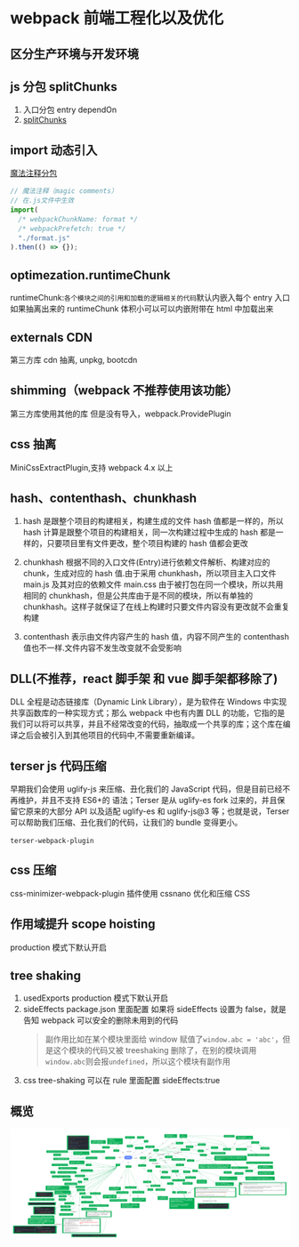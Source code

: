 # webpack 前端工程化以及优化

## 区分生产环境与开发环境

## js 分包 splitChunks

1. 入口分包 entry dependOn
2. [splitChunks](https://webpack.docschina.org/plugins/split-chunks-plugin/)

## import 动态引入

[魔法注释分包](https://webpack.docschina.org/api/module-methods#magic-comments)

```js
// 魔法注释（magic comments）
// 在.js文件中生效
import(
  /* webpackChunkName: format */
  /* webpackPrefetch: true */
  "./format.js"
).then(() => {});
```

## optimezation.runtimeChunk

runtimeChunk:`各个模块之间的引用和加载的逻辑相关的代码`默认内嵌入每个 entry 入口
如果抽离出来的 runtimeChunk 体积小可以可以内嵌附带在 html 中加载出来

## externals CDN

第三方库 cdn 抽离, unpkg, bootcdn

## shimming（webpack 不推荐使用该功能）

第三方库使用其他的库 但是没有导入，webpack.ProvidePlugin

## css 抽离

MiniCssExtractPlugin,支持 webpack 4.x 以上

## hash、contenthash、chunkhash

1. hash 是跟整个项目的构建相关，构建生成的文件 hash 值都是一样的，所以 hash 计算是跟整个项目的构建相关，同一次构建过程中生成的 hash 都是一样的，只要项目里有文件更改，整个项目构建的 hash 值都会更改

2. chunkhash 根据不同的入口文件(Entry)进行依赖文件解析、构建对应的 chunk，生成对应的 hash 值.由于采用 chunkhash，所以项目主入口文件 main.js 及其对应的依赖文件 main.css 由于被打包在同一个模块，所以共用相同的 chunkhash，但是公共库由于是不同的模块，所以有单独的 chunkhash。这样子就保证了在线上构建时只要文件内容没有更改就不会重复构建

3. contenthash 表示由文件内容产生的 hash 值，内容不同产生的 contenthash 值也不一样.文件内容不发生改变就不会受影响

## DLL(不推荐，react 脚手架 和 vue 脚手架都移除了)

DLL 全程是动态链接库（Dynamic Link Library），是为软件在 Windows 中实现共享函数库的一种实现方式；那么 webpack 中也有内置 DLL 的功能，它指的是我们可以将可以共享，并且不经常改变的代码，抽取成一个共享的库；这个库在编译之后会被引入到其他项目的代码中,不需要重新编译。

## terser js 代码压缩

早期我们会使用 uglify-js 来压缩、丑化我们的 JavaScript 代码，但是目前已经不再维护，并且不支持 ES6+的
语法；Terser 是从 uglify-es fork 过来的，并且保留它原来的大部分 API 以及适配 uglify-es 和 uglify-js@3 等；也就是说，Terser 可以帮助我们压缩、丑化我们的代码，让我们的 bundle 变得更小。

`terser-webpack-plugin`

## css 压缩

css-minimizer-webpack-plugin 插件使用 cssnano 优化和压缩 CSS

## 作用域提升 scope hoisting

production 模式下默认开启

## tree shaking

1. usedExports production 模式下默认开启
2. sideEffects package.json 里面配置
   如果将 sideEffects 设置为 false，就是告知 webpack 可以安全的删除未用到的代码
   > 副作用比如在某个模块里面给 window 赋值了`window.abc = 'abc'`，但是这个模块的代码又被 treeshaking 删除了，在别的模块调用`window.abc`则会报`undefined`，所以这个模块有副作用
3. css tree-shaking 可以在 rule 里面配置 sideEffects:true

## 概览

![webpack](./webpack1.jpg)
